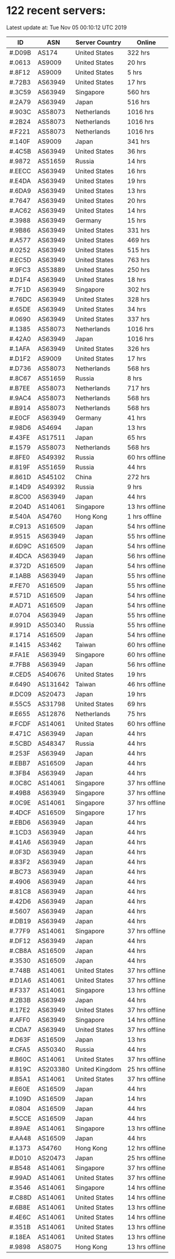 # 122 recent servers:

Latest update at: Tue Nov 05 00:10:12 UTC 2019

| ID | ASN | Server Country | Online |
| -- | --- | -------------- | ------ |
| #.D09B | AS174 | United States | 322 hrs |
| #.0613 | AS9009 | United States | 20 hrs |
| #.8F12 | AS9009 | United States | 5 hrs |
| #.72B3 | AS63949 | United States | 17 hrs |
| #.3C59 | AS63949 | Singapore | 560 hrs |
| #.2A79 | AS63949 | Japan | 516 hrs |
| #.903C | AS58073 | Netherlands | 1016 hrs |
| #.2B24 | AS58073 | Netherlands | 1016 hrs |
| #.F221 | AS58073 | Netherlands | 1016 hrs |
| #.140F | AS9009 | Japan | 341 hrs |
| #.4C5B | AS63949 | United States | 36 hrs |
| #.9872 | AS51659 | Russia | 14 hrs |
| #.EECC | AS63949 | United States | 16 hrs |
| #.E4DA | AS63949 | United States | 19 hrs |
| #.6DA9 | AS63949 | United States | 13 hrs |
| #.7647 | AS63949 | United States | 20 hrs |
| #.AC62 | AS63949 | United States | 14 hrs |
| #.3988 | AS63949 | Germany | 15 hrs |
| #.9B86 | AS63949 | United States | 331 hrs |
| #.A577 | AS63949 | United States | 469 hrs |
| #.0252 | AS63949 | United States | 515 hrs |
| #.EC5D | AS63949 | United States | 763 hrs |
| #.9FC3 | AS53889 | United States | 250 hrs |
| #.D1F4 | AS63949 | United States | 18 hrs |
| #.7F1D | AS63949 | Singapore | 302 hrs |
| #.76DC | AS63949 | United States | 328 hrs |
| #.65DE | AS63949 | United States | 34 hrs |
| #.0690 | AS63949 | United States | 337 hrs |
| #.1385 | AS58073 | Netherlands | 1016 hrs |
| #.42A0 | AS63949 | Japan | 1016 hrs |
| #.1AFA | AS63949 | United States | 326 hrs |
| #.D1F2 | AS9009 | United States | 17 hrs |
| #.D736 | AS58073 | Netherlands | 568 hrs |
| #.8C67 | AS51659 | Russia | 8 hrs |
| #.B7EE | AS58073 | Netherlands | 717 hrs |
| #.9AC4 | AS58073 | Netherlands | 568 hrs |
| #.B914 | AS58073 | Netherlands | 568 hrs |
| #.E0CF | AS63949 | Germany | 41 hrs |
| #.98D6 | AS4694 | Japan | 13 hrs |
| #.43FE | AS17511 | Japan | 65 hrs |
| #.1579 | AS58073 | Netherlands | 568 hrs |
| #.8FE0 | AS49392 | Russia | 60 hrs offline |
| #.819F | AS51659 | Russia | 44 hrs |
| #.861D | AS45102 | China | 272 hrs |
| #.14D9 | AS49392 | Russia | 9 hrs |
| #.8C00 | AS63949 | Japan | 44 hrs |
| #.204D | AS14061 | Singapore | 13 hrs offline |
| #.540A | AS4760 | Hong Kong | 1 hrs offline |
| #.C913 | AS16509 | Japan | 54 hrs offline |
| #.9515 | AS63949 | Japan | 55 hrs offline |
| #.6D9C | AS16509 | Japan | 54 hrs offline |
| #.4DCA | AS63949 | Japan | 56 hrs offline |
| #.372D | AS16509 | Japan | 54 hrs offline |
| #.1ABB | AS63949 | Japan | 55 hrs offline |
| #.FE70 | AS16509 | Japan | 55 hrs offline |
| #.571D | AS16509 | Japan | 54 hrs offline |
| #.AD71 | AS16509 | Japan | 54 hrs offline |
| #.0704 | AS63949 | Japan | 55 hrs offline |
| #.991D | AS50340 | Russia | 55 hrs offline |
| #.1714 | AS16509 | Japan | 54 hrs offline |
| #.1415 | AS3462 | Taiwan | 60 hrs offline |
| #.FA1E | AS63949 | Singapore | 60 hrs offline |
| #.7FB8 | AS63949 | Japan | 56 hrs offline |
| #.CED5 | AS40676 | United States | 19 hrs |
| #.6490 | AS131642 | Taiwan | 46 hrs offline |
| #.DC09 | AS20473 | Japan | 19 hrs |
| #.55C5 | AS31798 | United States | 69 hrs |
| #.E655 | AS12876 | Netherlands | 75 hrs |
| #.FCDF | AS14061 | United States | 60 hrs offline |
| #.471C | AS63949 | Japan | 44 hrs |
| #.5CBD | AS48347 | Russia | 44 hrs |
| #.253F | AS63949 | Japan | 44 hrs |
| #.EBB7 | AS16509 | Japan | 44 hrs |
| #.3FB4 | AS63949 | Japan | 44 hrs |
| #.0C8C | AS14061 | Singapore | 37 hrs offline |
| #.49B8 | AS63949 | Singapore | 37 hrs offline |
| #.0C9E | AS14061 | Singapore | 37 hrs offline |
| #.4DCF | AS16509 | Singapore | 17 hrs |
| #.EBD6 | AS63949 | Japan | 44 hrs |
| #.1CD3 | AS63949 | Japan | 44 hrs |
| #.41A6 | AS63949 | Japan | 44 hrs |
| #.0F3D | AS63949 | Japan | 44 hrs |
| #.83F2 | AS63949 | Japan | 44 hrs |
| #.BC73 | AS63949 | Japan | 44 hrs |
| #.4906 | AS63949 | Japan | 44 hrs |
| #.81C8 | AS63949 | Japan | 44 hrs |
| #.42D6 | AS63949 | Japan | 44 hrs |
| #.5607 | AS63949 | Japan | 44 hrs |
| #.DB19 | AS63949 | Japan | 44 hrs |
| #.77F9 | AS14061 | Singapore | 37 hrs offline |
| #.DF12 | AS63949 | Japan | 44 hrs |
| #.CB8A | AS16509 | Japan | 44 hrs |
| #.3530 | AS16509 | Japan | 44 hrs |
| #.748B | AS14061 | United States | 37 hrs offline |
| #.D1A6 | AS14061 | United States | 37 hrs offline |
| #.F337 | AS14061 | Singapore | 13 hrs offline |
| #.2B3B | AS63949 | Japan | 44 hrs |
| #.17E2 | AS63949 | United States | 37 hrs offline |
| #.AFF0 | AS63949 | Singapore | 14 hrs offline |
| #.CDA7 | AS63949 | United States | 37 hrs offline |
| #.D63F | AS16509 | Japan | 13 hrs |
| #.CFA5 | AS50340 | Russia | 44 hrs |
| #.B60C | AS14061 | United States | 37 hrs offline |
| #.819C | AS203380 | United Kingdom | 25 hrs offline |
| #.B5A1 | AS14061 | United States | 37 hrs offline |
| #.E60E | AS16509 | Japan | 44 hrs |
| #.109D | AS16509 | Japan | 14 hrs |
| #.0804 | AS16509 | Japan | 44 hrs |
| #.5CCE | AS16509 | Japan | 44 hrs |
| #.89AE | AS14061 | Singapore | 13 hrs offline |
| #.AA48 | AS16509 | Japan | 44 hrs |
| #.1373 | AS4760 | Hong Kong | 12 hrs offline |
| #.D010 | AS20473 | Japan | 25 hrs offline |
| #.B548 | AS14061 | Singapore | 37 hrs offline |
| #.99AD | AS14061 | United States | 37 hrs offline |
| #.3546 | AS14061 | Singapore | 14 hrs offline |
| #.C88D | AS14061 | United States | 14 hrs offline |
| #.6B8E | AS14061 | United States | 13 hrs offline |
| #.4E6C | AS14061 | United States | 14 hrs offline |
| #.351B | AS14061 | United States | 13 hrs offline |
| #.18EA | AS14061 | United States | 13 hrs offline |
| #.9898 | AS8075 | Hong Kong | 13 hrs offline |

